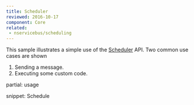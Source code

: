 ```yaml
---
title: Scheduler
reviewed: 2016-10-17
component: Core
related:
 - nservicebus/scheduling
---
```


This sample illustrates a simple use of the [Scheduler](/nservicebus/scheduling/) API. Two common use cases are shown

 1. Sending a message.
 1. Executing some custom code.

partial: usage

snippet: Schedule

